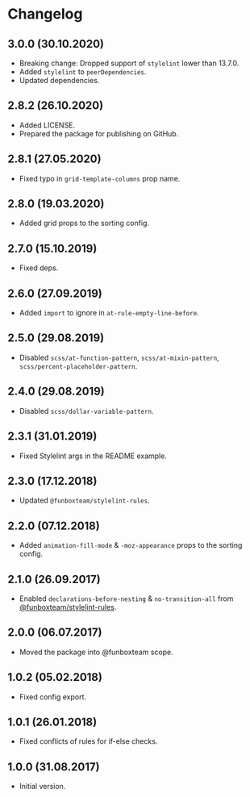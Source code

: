 # Changelog

## 3.0.0 (30.10.2020)

* Breaking change: Dropped support of `stylelint` lower than 13.7.0.
* Added `stylelint` to `peerDependencies`.
* Updated dependencies.

## 2.8.2 (26.10.2020)

* Added LICENSE.
* Prepared the package for publishing on GitHub.

## 2.8.1 (27.05.2020)

* Fixed typo in `grid-template-columns` prop name.

## 2.8.0 (19.03.2020)

* Added grid props to the sorting config.

## 2.7.0 (15.10.2019)
 
* Fixed deps.

## 2.6.0 (27.09.2019)

* Added `import` to ignore in `at-rule-empty-line-before`.

## 2.5.0 (29.08.2019)

* Disabled `scss/at-function-pattern`, `scss/at-mixin-pattern`, `scss/percent-placeholder-pattern`.

## 2.4.0 (29.08.2019)

* Disabled `scss/dollar-variable-pattern`.

## 2.3.1 (31.01.2019)

* Fixed Stylelint args in the README example.

## 2.3.0 (17.12.2018)

* Updated  `@funboxteam/stylelint-rules`.

## 2.2.0 (07.12.2018)

* Added `animation-fill-mode` & `-moz-appearance` props to the sorting config.

## 2.1.0 (26.09.2017)

* Enabled `declarations-before-nesting` & `no-transition-all` from [@funboxteam/stylelint-rules](https://github.com/funbox/stylelint-rules).

## 2.0.0 (06.07.2017)

* Moved the package into @funboxteam scope.

## 1.0.2 (05.02.2018)

* Fixed config export.

## 1.0.1 (26.01.2018)

* Fixed conflicts of rules for if-else checks.

## 1.0.0 (31.08.2017)

* Initial version.
